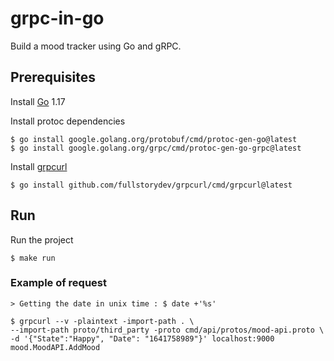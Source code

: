 # grpc-in-go

Build a mood tracker using Go and gRPC.

## Prerequisites

Install [Go](https://go.dev/doc/install) 1.17

Install protoc dependencies

    $ go install google.golang.org/protobuf/cmd/protoc-gen-go@latest
    $ go install google.golang.org/grpc/cmd/protoc-gen-go-grpc@latest

Install [grpcurl](https://github.com/fullstorydev/grpcurl)

    $ go install github.com/fullstorydev/grpcurl/cmd/grpcurl@latest

## Run

Run the project

    $ make run

### Example of request

    > Getting the date in unix time : $ date +'%s'

    $ grpcurl --v -plaintext -import-path . \
    --import-path proto/third_party -proto cmd/api/protos/mood-api.proto \
    -d '{"State":"Happy", "Date": "1641758989"}' localhost:9000 mood.MoodAPI.AddMood
